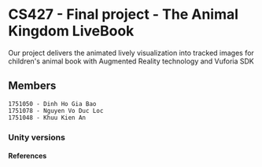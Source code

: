 # CS427 - Final project - The Animal Kingdom LiveBook

Our project delivers the animated lively visualization into tracked images for children's animal book with Augmented Reality technology and Vuforia SDK

## Members
````
1751050 - Dinh Ho Gia Bao
1751078 - Nguyen Vo Duc Loc
1751048 - Khuu Kien An
````

### Unity versions



#### References

